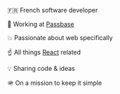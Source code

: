 🇫🇷 French software developer

🚀 Working at [Passbase](https://passbase.com/)

💥 Passionate about web specifically

☝️ All things [React](https://reactjs.org/) related

💡 Sharing code & ideas

🪖 On a mission to keep it simple
